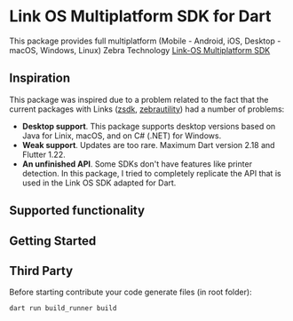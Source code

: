# Link OS Multiplatform SDK for Dart

This package provides full multiplatform (Mobile - Android, iOS, Desktop - macOS, Windows, Linux) Zebra Technology [Link-OS Multiplatform SDK](https://techdocs.zebra.com/link-os/)

## Inspiration

This package was inspired due to a problem related to the fact that the current packages with Links ([zsdk](https://pub.dev/packages/zsdk), [zebrautility](https://pub.dev/packages/zebrautility)) had a number of problems:

- **Desktop support**. This package supports desktop versions based on Java for Linix, macOS, and on C# (.NET) for Windows.
- **Weak support**. Updates are too rare. Maximum Dart version 2.18 and Flutter 1.22.
- **An unfinished API**. Some SDKs don't have features like printer detection. In this package, I tried to completely replicate the API that is used in the Link OS SDK adapted for Dart.

## Supported functionality



## Getting Started


## Third Party

Before starting contribute your code generate files (in root folder):

```bash
dart run build_runner build
```